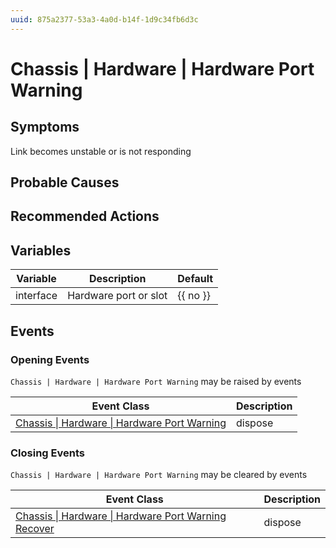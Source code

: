 ```yaml
---
uuid: 875a2377-53a3-4a0d-b14f-1d9c34fb6d3c
---
```

# Chassis | Hardware | Hardware Port Warning

## Symptoms

Link becomes unstable or is not responding

## Probable Causes

## Recommended Actions

## Variables

| Variable  | Description           | Default  |
| --------- | --------------------- | -------- |
| interface | Hardware port or slot | {{ no }} |

## Events

### Opening Events
`Chassis | Hardware | Hardware Port Warning` may be raised by events

| Event Class                                                                                                          | Description |
| -------------------------------------------------------------------------------------------------------------------- | ----------- |
| [Chassis \| Hardware \| Hardware Port Warning](../../../event-classes-reference/chassis/hardware/hardware-port-warning.md) | dispose     |

### Closing Events
`Chassis | Hardware | Hardware Port Warning` may be cleared by events

| Event Class                                                                                                                          | Description |
| ------------------------------------------------------------------------------------------------------------------------------------ | ----------- |
| [Chassis \| Hardware \| Hardware Port Warning Recover](../../../event-classes-reference/chassis/hardware/hardware-port-warning-recover.md) | dispose     |
